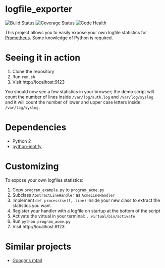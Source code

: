 # logfile_exporter 

[![Build Status](https://travis-ci.org/quinox/logfile_exporter.svg?branch=master)](https://travis-ci.org/quinox/logfile_exporter) [![Coverage Status](https://coveralls.io/repos/quinox/logfile_exporter/badge.svg)](https://coveralls.io/r/quinox/logfile_exporter) [![Code Health](https://landscape.io/github/quinox/logfile_exporter/master/landscape.svg)](https://landscape.io/github/quinox/logfile_exporter/master)

This project allows you to easily expose your own logfile statistics for [Prometheus](http://prometheus.io/). Some knowledge of Python is required.

# Seeing it in action

1. Clone the repository
1. Run `run.sh`
1. Visit http://localhost:9123

You should now see a few statistics in your browser; the demo script will count the number of lines inside `/var/log/auth.log` and `/var/log/syslog` and it will count the number of lower and upper case letters inside `/var/log/syslog`.

# Dependencies

* Python 2
* [python-inotify](https://bitbucket.org/JanKanis/python-inotify)

# Customizing

To expose your own logfiles statistics:

1. Copy `program_example.py` to `program_acme.py`
1. Subclass `AbstractLineHandler` as `AcmeLineHandler`
1. Implement `def process(self, line)` inside your new class to extract the statistics you want
1. Register your handler with a logfile on startup at the bottom of the script
1. Activate the virtual in your terminal: `. virtual/bin/activate`
1. Run `python program_acme.py`
1. Visit http://localhost:9123

# Similar projects
 
* [Google's mtail](https://github.com/google/mtail)
